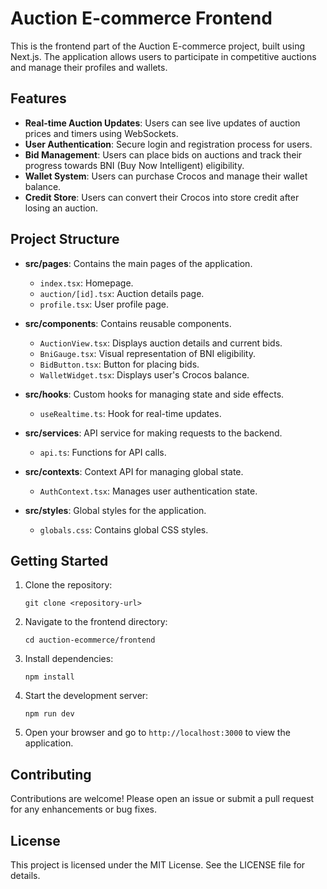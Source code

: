 # Auction E-commerce Frontend

This is the frontend part of the Auction E-commerce project, built using Next.js. The application allows users to participate in competitive auctions and manage their profiles and wallets.

## Features

- **Real-time Auction Updates**: Users can see live updates of auction prices and timers using WebSockets.
- **User Authentication**: Secure login and registration process for users.
- **Bid Management**: Users can place bids on auctions and track their progress towards BNI (Buy Now Intelligent) eligibility.
- **Wallet System**: Users can purchase Crocos and manage their wallet balance.
- **Credit Store**: Users can convert their Crocos into store credit after losing an auction.

## Project Structure

- **src/pages**: Contains the main pages of the application.
  - `index.tsx`: Homepage.
  - `auction/[id].tsx`: Auction details page.
  - `profile.tsx`: User profile page.
  
- **src/components**: Contains reusable components.
  - `AuctionView.tsx`: Displays auction details and current bids.
  - `BniGauge.tsx`: Visual representation of BNI eligibility.
  - `BidButton.tsx`: Button for placing bids.
  - `WalletWidget.tsx`: Displays user's Crocos balance.

- **src/hooks**: Custom hooks for managing state and side effects.
  - `useRealtime.ts`: Hook for real-time updates.

- **src/services**: API service for making requests to the backend.
  - `api.ts`: Functions for API calls.

- **src/contexts**: Context API for managing global state.
  - `AuthContext.tsx`: Manages user authentication state.

- **src/styles**: Global styles for the application.
  - `globals.css`: Contains global CSS styles.

## Getting Started

1. Clone the repository:
   ```
   git clone <repository-url>
   ```

2. Navigate to the frontend directory:
   ```
   cd auction-ecommerce/frontend
   ```

3. Install dependencies:
   ```
   npm install
   ```

4. Start the development server:
   ```
   npm run dev
   ```

5. Open your browser and go to `http://localhost:3000` to view the application.

## Contributing

Contributions are welcome! Please open an issue or submit a pull request for any enhancements or bug fixes.

## License

This project is licensed under the MIT License. See the LICENSE file for details.